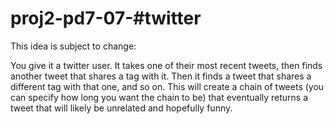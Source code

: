 proj2-pd7-07-#twitter
=====================

This idea is subject to change:

You give it a twitter user. It takes one of their most recent tweets, then finds another tweet that shares a tag with it.
Then it finds a tweet that shares a different tag with that one, and so on. This will create a chain of tweets (you 
can specify how long you want the chain to be) that eventually returns a tweet that will likely be unrelated and
hopefully funny.
